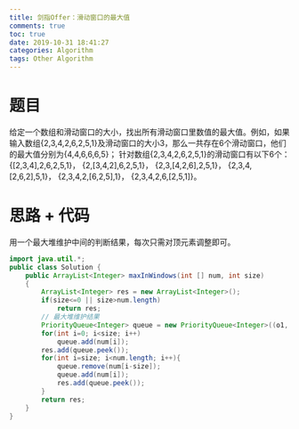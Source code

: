```yaml
---
title: 剑指Offer：滑动窗口的最大值
comments: true
toc: true
date: 2019-10-31 18:41:27
categories: Algorithm
tags: Other Algorithm
---
```


# 题目

给定一个数组和滑动窗口的大小，找出所有滑动窗口里数值的最大值。例如，如果输入数组{2,3,4,2,6,2,5,1}及滑动窗口的大小3，那么一共存在6个滑动窗口，他们的最大值分别为{4,4,6,6,6,5}； 针对数组{2,3,4,2,6,2,5,1}的滑动窗口有以下6个： {[2,3,4],2,6,2,5,1}， {2,[3,4,2],6,2,5,1}， {2,3,[4,2,6],2,5,1}， {2,3,4,[2,6,2],5,1}， {2,3,4,2,[6,2,5],1}， {2,3,4,2,6,[2,5,1]}。

# 思路 + 代码

用一个最大堆维护中间的判断结果，每次只需对顶元素调整即可。

```java
import java.util.*;
public class Solution {
    public ArrayList<Integer> maxInWindows(int [] num, int size)
    {
        ArrayList<Integer> res = new ArrayList<Integer>();
        if(size<=0 || size>num.length)
            return res;
        // 最大堆维护结果
        PriorityQueue<Integer> queue = new PriorityQueue<Integer>((o1, o2)->o2-o1);
        for(int i=0; i<size; i++)
            queue.add(num[i]);
        res.add(queue.peek());
        for(int i=size; i<num.length; i++){
            queue.remove(num[i-size]);
            queue.add(num[i]);
            res.add(queue.peek());
        }
        return res;
    }
}
```
